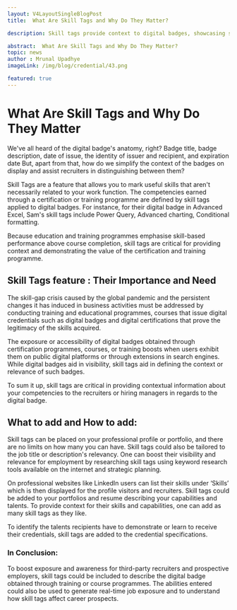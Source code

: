 ```yaml
---
layout: V4LayoutSingleBlogPost
title:  What Are Skill Tags and Why Do They Matter?

description: Skill tags provide context to digital badges, showcasing specific competencies and enhancing visibility for recruiters and employers.

abstract:  What Are Skill Tags and Why Do They Matter?
topic: news
author : Mrunal Upadhye
imageLink: /img/blog/credential/43.png

featured: true
---
```


# What Are Skill Tags and Why Do They Matter


We've all heard of the digital badge's anatomy, right? Badge title, badge description, date of issue, the identity of issuer and recipient, and expiration date But, apart from that, how do we simplify the context of the badges on display and assist recruiters in distinguishing between them?

Skill Tags are a feature that allows you to mark useful skills that aren't necessarily related to your work function. The competencies earned through a certification or training programme are defined by skill tags applied to digital badges. For instance, for their digital badge in Advanced Excel, Sam's skill tags include Power Query, Advanced charting, Conditional formatting.

Because education and training programmes emphasise skill-based performance above course completion, skill tags are critical for providing context and demonstrating the value of the certification and training programme.

## Skill Tags feature : Their Importance and Need

The skill-gap crisis caused by the global pandemic and the persistent changes it has induced in business activities must be addressed by conducting training and educational programmes, courses that issue digital credentials such as digital badges and digital certifications that prove the legitimacy of the skills acquired.

The exposure or accessibility of digital badges obtained through certification programmes, courses, or training boosts when users exhibit them on public digital platforms or through extensions in search engines. While digital badges aid in visibility, skill tags aid in defining the context or relevance of such badges.

To sum it up, skill tags are critical in providing contextual information about your competencies to the recruiters or hiring managers in regards to the digital badge.

## What to add and How to add:

Skill tags can be placed on your professional profile or portfolio, and there are no limits on how many you can have. Skill tags could also be tailored to the job title or description's relevancy. One can boost their visibility and relevance for employment by researching skill tags using keyword research tools available on the internet and strategic planning.

On professional websites like LinkedIn users can list their skills under ‘Skills’ which is then displayed for the profile visitors and recruiters. Skill tags could be added to your portfolios and resume describing your capabilities and talents. To provide context for their skills and capabilities, one can add as many skill tags as they like.

To identify the talents recipients have to demonstrate or learn to receive their credentials, skill tags are added to the credential specifications.

### In Conclusion:

To boost exposure and awareness for third-party recruiters and prospective employers, skill tags could be included to describe the digital badge obtained through training or course programmes. The abilities entered could also be used to generate real-time job exposure and to understand how skill tags affect career prospects.
